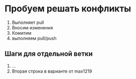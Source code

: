 # Пробуем решать конфликты

1. Выполняет pull
3. Вносим изменения
4. Комитим
5. выполняем pull/push

## Шаги для отдельной ветки

1. ...
2. Вторая строка в варианте от max1219